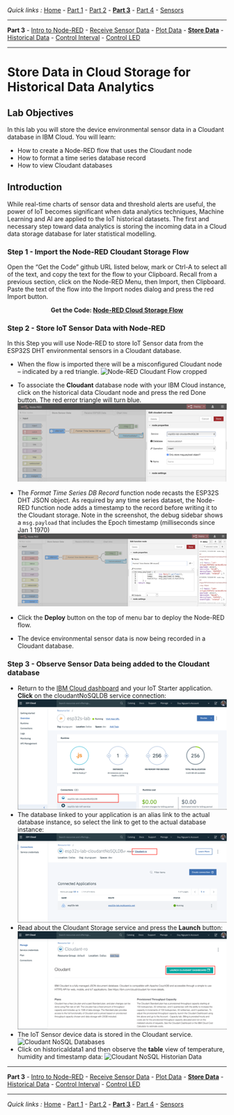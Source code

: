 *Quick links :*
[Home](/README.md) - [Part 1](../part1/README.md) - [Part 2](../part2/README.md) - [**Part 3**](../part3/README.md) - [Part 4](../part4/README.md) - [Sensors](/en/sensors/README.md)
***
**Part 3** - [Intro to Node-RED](NODERED.md) - [Receive Sensor Data](DHTDATA.md) - [Plot Data](DASHBOARD.md) - [**Store Data**](CLOUDANT.md) - [Historical Data](HISTORY.md) - [Control Interval](INTERVAL.md) - [Control LED](DISPLAY.md)
***

# Store Data in Cloud Storage for Historical Data Analytics

## Lab Objectives

In this lab you will store the device environmental sensor data in a Cloudant database in IBM Cloud.  You will learn:

- How to create a Node-RED flow that uses the Cloudant node
- How to format a time series database record
- How to view Cloudant databases

## Introduction

While real-time charts of sensor data and threshold alerts are useful, the power of IoT becomes significant when data analytics techniques, Machine Learning and AI are applied to the IoT historical datasets.  The first and necessary step toward data analytics is storing the incoming data in a Cloud data storage database for later statistical modelling.

### Step 1 - Import the Node-RED Cloudant Storage Flow

Open the “Get the Code” github URL listed below, mark or Ctrl-A to select all of the text, and copy the text for the flow to your Clipboard. Recall from a previous section, click on the Node-RED Menu, then Import, then Clipboard. Paste the text of the flow into the Import nodes dialog and press the red Import button.

<p align="center">
  <strong>Get the Code: <a href="flows/NR-Cloudant-DHTSensorData.json">Node-RED Cloud Storage Flow</strong></a>
</p>

### Step 2 - Store IoT Sensor Data with Node-RED

In this Step you will use Node-RED to store IoT Sensor data from the ESP32S DHT environmental sensors in a Cloudant database.

- When the flow is imported there will be a misconfigured Cloudant node – indicated by a red triangle.
 ![Node-RED Cloudant Flow cropped](screenshots/Node-RED-Cloudant-flow-cropped.png)
- To associate the **Cloudant** database node with your IBM Cloud instance, click on the historical data Cloudant node and press the red Done button. The red error triangle will turn blue.
 ![Node-RED Cloudant Flow cropped](screenshots/Node-RED-Cloudant-flow.png)

- The *Format Time Series DB Record* function node recasts the ESP32S DHT JSON object. As required by any time series dataset, the Node-RED function node adds a timestamp to the record before writing it to the Cloudant storage. Note in the screenshot, the debug sidebar shows a ```msg.payload``` that includes the Epoch timestamp (milliseconds since Jan 1 1970)
 ![Node-RED Cloudant Flow cropped](screenshots/Node-RED-Cloudant-flow-timeseries.png)
- Click the **Deploy** button on the top of menu bar to deploy the Node-RED flow.
- The device environmental sensor data is now being recorded in a Cloudant database.

### Step 3 - Observe Sensor Data being added to the Cloudant database

- Return to the [IBM Cloud dashboard](https://console.bluemix.net/dashboard/apps/) and your IoT Starter application. **Click** on the cloudantNoSQLDB service connection:
 ![Cloudant NoSQL Service Connection](screenshots/CloudantNoSQLServiceConnection.png)
- The database linked to your application is an alias link to the actual database instance, so select the link to get to the actual database instance: ![Database alias link](screenshots/CloudantNoSQLServiceAlias.png)
- Read about the Cloudant Storage service and press the **Launch** button:
 ![Cloudant NoSQL Service Instance](screenshots/CloudantNoSQLServiceInstance.png)
- The IoT Sensor device data is stored in the Cloudant service.
 ![Cloudant NoSQL Databases](screenshots/CloudantNoSQLDatabases.png)
- Click on historicaldata1 and then observe the **table** view of temperature, humidity and timestamp data:
 ![Cloudant NoSQL Historian Data](screenshots/CloudantNoSQLHistorianDB.png)

***
**Part 3** - [Intro to Node-RED](NODERED.md) - [Receive Sensor Data](DHTDATA.md) - [Plot Data](DASHBOARD.md) - [**Store Data**](CLOUDANT.md) - [Historical Data](HISTORY.md) - [Control Interval](INTERVAL.md) - [Control LED](DISPLAY.md)
***
*Quick links :*
[Home](/README.md) - [Part 1](../part1/README.md) - [Part 2](../part2/README.md) - [**Part 3**](../part3/README.md) - [Part 4](../part4/README.md) - [Sensors](/en/sensors/README.md)

